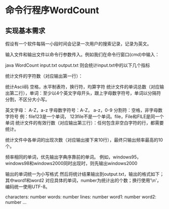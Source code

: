 # 命令行程序WordCount

## 实现基本需求

假设有一个软件每隔一小段时间会记录一次用户的搜索记录，记录为英文。

输入文件和输出文件以命令行参数传入。例如我们在命令行窗口(cmd)中输入：

java WordCount input.txt output.txt
则会统计input.txt中的以下几个指标

统计文件的字符数（对应输出第一行）：

统计Ascii码
空格，水平制表符，换行符，均算字符
统计文件的单词总数（对应输出第二行），单词：至少以4个英文字母开头，跟上字母数字符号，单词以分隔符分割，不区分大小写。

英文字母： A-Z，a-z
字母数字符号：A-Z， a-z，0-9
分割符：空格，非字母数字符号
例：file123是一个单词， 123file不是一个单词。file，File和FILE是同一个单词
统计文件的有效行数（对应输出第三行）：任何包含非空白字符的行，都需要统计。

统计文件中各单词的出现次数（对应输出接下来10行），最终只输出频率最高的10个。

频率相同的单词，优先输出字典序靠前的单词。
例如，windows95，windows98和windows2000同时出现时，则先输出windows2000

输出的单词统一为小写格式
然后将统计结果输出到output.txt，输出的格式如下；其中word1和word2 对应具体的单词，number为统计出的个数；换行使用'\n'，编码统一使用UTF-8。

characters: number
words: number
lines: number
word1: number
word2: number
...